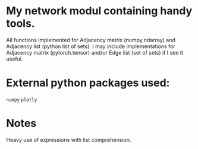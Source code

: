# My network modul containing handy tools.

All functions implemented for Adjacency matrix (numpy.ndarray) and Adjacency list (python list of sets).
I may include implementations for Adjacency matrix (pytorch.tensor) and/or Edge list (set of sets) if I see it useful.

# External python packages used:
`numpy`
`plotly`

# Notes
Heavy use of expressions with list comprehension.

